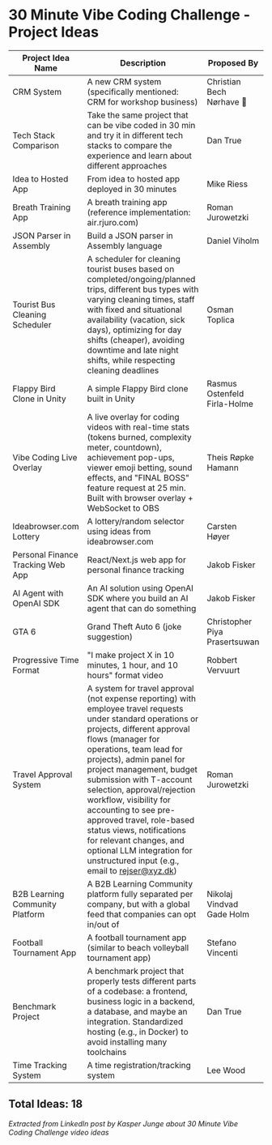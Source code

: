 # 30 Minute Vibe Coding Challenge - Project Ideas

| Project Idea Name | Description | Proposed By |
|------------------|-------------|-------------|
| CRM System | A new CRM system (specifically mentioned: CRM for workshop business) | Christian Bech Nørhave 🚀 |
| Tech Stack Comparison | Take the same project that can be vibe coded in 30 min and try it in different tech stacks to compare the experience and learn about different approaches | Dan True |
| Idea to Hosted App | From idea to hosted app deployed in 30 minutes | Mike Riess |
| Breath Training App | A breath training app (reference implementation: air.rjuro.com) | Roman Jurowetzki |
| JSON Parser in Assembly | Build a JSON parser in Assembly language | Daniel Viholm |
| Tourist Bus Cleaning Scheduler | A scheduler for cleaning tourist buses based on completed/ongoing/planned trips, different bus types with varying cleaning times, staff with fixed and situational availability (vacation, sick days), optimizing for day shifts (cheaper), avoiding downtime and late night shifts, while respecting cleaning deadlines | Osman Toplica |
| Flappy Bird Clone in Unity | A simple Flappy Bird clone built in Unity | Rasmus Ostenfeld Firla-Holme |
| Vibe Coding Live Overlay | A live overlay for coding videos with real-time stats (tokens burned, complexity meter, countdown), achievement pop-ups, viewer emoji betting, sound effects, and "FINAL BOSS" feature request at 25 min. Built with browser overlay + WebSocket to OBS | Theis Røpke Hamann |
| Ideabrowser.com Lottery | A lottery/random selector using ideas from ideabrowser.com | Carsten Høyer |
| Personal Finance Tracking Web App | React/Next.js web app for personal finance tracking | Jakob Fisker |
| AI Agent with OpenAI SDK | An AI solution using OpenAI SDK where you build an AI agent that can do something | Jakob Fisker |
| GTA 6 | Grand Theft Auto 6 (joke suggestion) | Christopher Piya Prasertsuwan |
| Progressive Time Format | "I make project X in 10 minutes, 1 hour, and 10 hours" format video | Robbert Vervuurt |
| Travel Approval System | A system for travel approval (not expense reporting) with employee travel requests under standard operations or projects, different approval flows (manager for operations, team lead for projects), admin panel for project management, budget submission with T-account selection, approval/rejection workflow, visibility for accounting to see pre-approved travel, role-based status views, notifications for relevant changes, and optional LLM integration for unstructured input (e.g., email to rejser@xyz.dk) | Roman Jurowetzki |
| B2B Learning Community Platform | A B2B Learning Community platform fully separated per company, but with a global feed that companies can opt in/out of | Nikolaj Vindvad Gade Holm |
| Football Tournament App | A football tournament app (similar to beach volleyball tournament app) | Stefano Vincenti |
| Benchmark Project | A benchmark project that properly tests different parts of a codebase: a frontend, business logic in a backend, a database, and maybe an integration. Standardized hosting (e.g., in Docker) to avoid installing many toolchains | Dan True |
| Time Tracking System | A time registration/tracking system | Lee Wood |

## Total Ideas: 18

*Extracted from LinkedIn post by Kasper Junge about 30 Minute Vibe Coding Challenge video ideas*

